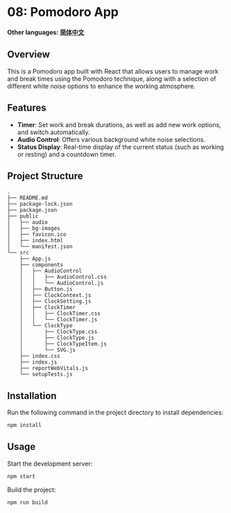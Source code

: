 # 08: Pomodoro App

**Other languages: [简体中文](README_zh.md)**

## Overview

This is a Pomodoro app built with React that allows users to manage work and break times using the Pomodoro technique, along with a selection of different white noise options to enhance the working atmosphere.

## Features

- **Timer**: Set work and break durations, as well as add new work options, and switch automatically.
- **Audio Control**: Offers various background white noise selections.
- **Status Display**: Real-time display of the current status (such as working or resting) and a countdown timer.

## Project Structure

```
.
├── README.md
├── package-lock.json
├── package.json
├── public
│   ├── audio
│   ├── bg-images
│   ├── favicon.ico
│   ├── index.html
│   └── manifest.json
└── src
    ├── App.js
    ├── components
    │   ├── AudioControl
    │   │   ├── AudioControl.css
    │   │   └── AudioControl.js
    │   ├── Button.js
    │   ├── ClockContext.js
    │   ├── ClockSetting.js
    │   ├── ClockTimer
    │   │   ├── ClockTimer.css
    │   │   └── ClockTimer.js
    │   └── ClockType
    │       ├── ClockType.css
    │       ├── ClockType.js
    │       ├── ClockTypeItem.js
    │       └── SVG.js
    ├── index.css
    ├── index.js
    ├── reportWebVitals.js
    └── setupTests.js
```

## Installation

Run the following command in the project directory to install dependencies:

```bash
npm install
```

## Usage

Start the development server:

```bash
npm start
```

Build the project:

```bash
npm run build
```
